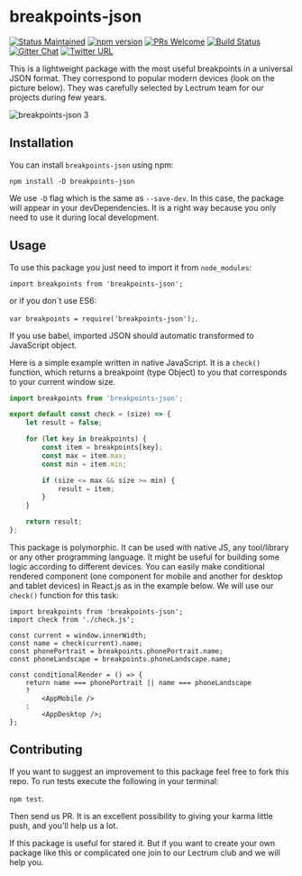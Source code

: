 # breakpoints-json

[![Status Maintained](https://img.shields.io/badge/status-maintained-brightgreen.svg?style=flat)](https://github.com/Lectrum/breakpoints-json/pulse)
[![npm version](https://badge.fury.io/js/breakpoints-json.svg)](https://badge.fury.io/js/breakpoints-json)
[![PRs Welcome](https://img.shields.io/badge/PRs-welcome-brightgreen.svg)](https://github.com/Lectrum/breakpoints-json/pulls)
[![Build Status](https://travis-ci.org/Lectrum/breakpoints-json.svg?branch=master)](https://travis-ci.org/Lectrum/breakpoints-json)
[![Gitter Chat](https://img.shields.io/badge/chat-on%20gitter-blue.svg?style=flat)]()
[![Twitter URL](https://img.shields.io/twitter/url/http/shields.io.svg?style=social)](https://twitter.com/lectrumhq)

This is a lightweight package with the most useful breakpoints in a universal JSON format. They correspond to popular modern devices (look on the picture below). They was carefully selected by Lectrum team for our projects during few years.

![breakpoints-json 3](https://cloud.githubusercontent.com/assets/26002528/25903209/71667874-35a4-11e7-84d3-e8c7e3259393.png)

## Installation

You can install `breakpoints-json` using npm:

`npm install -D breakpoints-json`

We use `-D` flag which is the same as `--save-dev`. In this case, the package will appear in your devDependencies. It is a right way because you only need to use it during local development.

## Usage

To use this package you just need to import it from `node_modules`:

`import breakpoints from 'breakpoints-json';`

or if you don`t use ES6:

`var breakpoints = require('breakpoints-json');`.

If you use babel, imported JSON should automatic transformed to JavaScript object.

Here is a simple example written in native JavaScript. It is a `check()` function, which returns a breakpoint (type Object) to you that corresponds to your current window size.

```javascript
import breakpoints from 'breakpoints-json';

export default const check = (size) => {
    let result = false;

    for (let key in breakpoints) {
        const item = breakpoints[key];
        const max = item.max;
        const min = item.min;

        if (size <= max && size >= min) {
            result = item;
        }
    }

    return result;
};
```

This package is polymorphic. It can be used with native JS, any tool/library or any other programming language. It might be useful for building some logic according to different devices. You can easily make conditional rendered component (one component for mobile and another for desktop and tablet devices) in React.js as in the example below. We will use our `check()` function for this task:

```JSX
import breakpoints from 'breakpoints-json';
import check from './check.js';

const current = window.innerWidth;
const name = check(current).name;
const phonePortrait = breakpoints.phonePortrait.name;
const phoneLandscape = breakpoints.phoneLandscape.name;

const conditionalRender = () => {
    return name === phonePortrait || name === phoneLandscape
    ?
        <AppMobile />
    :
        <AppDesktop />;
};
```

## Contributing

If you want to suggest an improvement to this package feel free to fork this repo. To run tests execute the following in your terminal:

`npm test`.

Then send us PR. It is an excellent possibility to giving your karma little push, and you'll help us a lot.

If this package is useful for stared it. But if you want to create your own package like this or complicated one join to our Lectrum club and we will help you.
